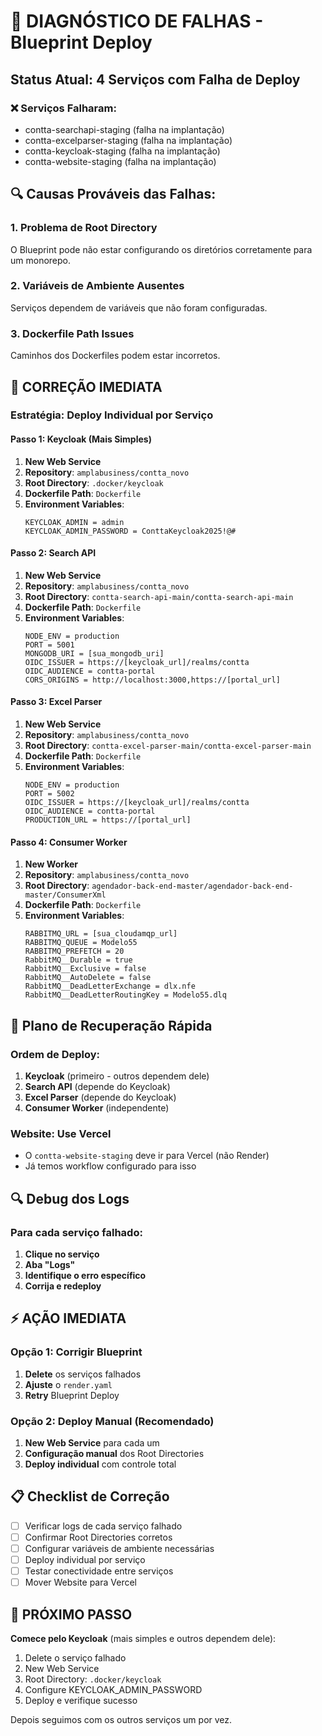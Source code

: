 # 🚨 DIAGNÓSTICO DE FALHAS - Blueprint Deploy

## Status Atual: 4 Serviços com Falha de Deploy

### ❌ Serviços Falharam:
- contta-searchapi-staging (falha na implantação)
- contta-excelparser-staging (falha na implantação)  
- contta-keycloak-staging (falha na implantação)
- contta-website-staging (falha na implantação)

## 🔍 Causas Prováveis das Falhas:

### 1. **Problema de Root Directory**
O Blueprint pode não estar configurando os diretórios corretamente para um monorepo.

### 2. **Variáveis de Ambiente Ausentes**
Serviços dependem de variáveis que não foram configuradas.

### 3. **Dockerfile Path Issues**
Caminhos dos Dockerfiles podem estar incorretos.

## 🔧 CORREÇÃO IMEDIATA

### Estratégia: Deploy Individual por Serviço

#### Passo 1: Keycloak (Mais Simples)
1. **New Web Service**
2. **Repository**: `amplabusiness/contta_novo`
3. **Root Directory**: `.docker/keycloak`
4. **Dockerfile Path**: `Dockerfile`
5. **Environment Variables**:
   ```
   KEYCLOAK_ADMIN = admin
   KEYCLOAK_ADMIN_PASSWORD = ConttaKeycloak2025!@#
   ```

#### Passo 2: Search API
1. **New Web Service**
2. **Repository**: `amplabusiness/contta_novo`
3. **Root Directory**: `contta-search-api-main/contta-search-api-main`
4. **Dockerfile Path**: `Dockerfile`
5. **Environment Variables**:
   ```
   NODE_ENV = production
   PORT = 5001
   MONGODB_URI = [sua_mongodb_uri]
   OIDC_ISSUER = https://[keycloak_url]/realms/contta
   OIDC_AUDIENCE = contta-portal
   CORS_ORIGINS = http://localhost:3000,https://[portal_url]
   ```

#### Passo 3: Excel Parser
1. **New Web Service**
2. **Repository**: `amplabusiness/contta_novo`
3. **Root Directory**: `contta-excel-parser-main/contta-excel-parser-main`
4. **Dockerfile Path**: `Dockerfile`
5. **Environment Variables**:
   ```
   NODE_ENV = production
   PORT = 5002
   OIDC_ISSUER = https://[keycloak_url]/realms/contta
   OIDC_AUDIENCE = contta-portal
   PRODUCTION_URL = https://[portal_url]
   ```

#### Passo 4: Consumer Worker
1. **New Worker**
2. **Repository**: `amplabusiness/contta_novo`
3. **Root Directory**: `agendador-back-end-master/agendador-back-end-master/ConsumerXml`
4. **Dockerfile Path**: `Dockerfile`
5. **Environment Variables**:
   ```
   RABBITMQ_URL = [sua_cloudamqp_url]
   RABBITMQ_QUEUE = Modelo55
   RABBITMQ_PREFETCH = 20
   RabbitMQ__Durable = true
   RabbitMQ__Exclusive = false
   RabbitMQ__AutoDelete = false
   RabbitMQ__DeadLetterExchange = dlx.nfe
   RabbitMQ__DeadLetterRoutingKey = Modelo55.dlq
   ```

## 🎯 Plano de Recuperação Rápida

### Ordem de Deploy:
1. **Keycloak** (primeiro - outros dependem dele)
2. **Search API** (depende do Keycloak)
3. **Excel Parser** (depende do Keycloak)
4. **Consumer Worker** (independente)

### Website: Use Vercel
- O `contta-website-staging` deve ir para Vercel (não Render)
- Já temos workflow configurado para isso

## 🔍 Debug dos Logs

### Para cada serviço falhado:
1. **Clique no serviço**
2. **Aba "Logs"**
3. **Identifique o erro específico**
4. **Corrija e redeploy**

## ⚡ AÇÃO IMEDIATA

### Opção 1: Corrigir Blueprint
1. **Delete** os serviços falhados
2. **Ajuste** o `render.yaml`
3. **Retry** Blueprint Deploy

### Opção 2: Deploy Manual (Recomendado)
1. **New Web Service** para cada um
2. **Configuração manual** dos Root Directories
3. **Deploy individual** com controle total

## 📋 Checklist de Correção

- [ ] Verificar logs de cada serviço falhado
- [ ] Confirmar Root Directories corretos
- [ ] Configurar variáveis de ambiente necessárias
- [ ] Deploy individual por serviço
- [ ] Testar conectividade entre serviços
- [ ] Mover Website para Vercel

## 🎯 PRÓXIMO PASSO

**Comece pelo Keycloak** (mais simples e outros dependem dele):
1. Delete o serviço falhado
2. New Web Service
3. Root Directory: `.docker/keycloak`
4. Configure KEYCLOAK_ADMIN_PASSWORD
5. Deploy e verifique sucesso

Depois seguimos com os outros serviços um por vez.
